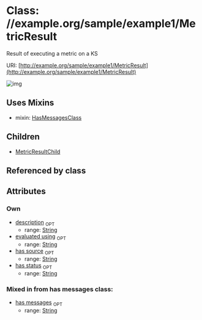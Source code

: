 
# Class: //example.org/sample/example1/MetricResult


Result of executing a metric on a KS

URI: [http://example.org/sample/example1/MetricResult](http://example.org/sample/example1/MetricResult)


![img](http://yuml.me/diagram/nofunky;dir:TB/class/[MetricResultChild],[MetricResult&#124;evaluated_using:string%20%3F;has_source:string%20%3F;has_status:string%20%3F;description:string%20%3F;has_messages:string%20%3F]uses%20-.->[HasMessagesClass],[MetricResult]^-[MetricResultChild],[HasMessagesClass])

## Uses Mixins

 *  mixin: [HasMessagesClass](HasMessagesClass.md)

## Children

 * [MetricResultChild](MetricResultChild.md)

## Referenced by class


## Attributes


### Own

 * [description](description.md)  <sub>OPT</sub>
     * range: [String](types/String.md)
 * [evaluated using](evaluated_using.md)  <sub>OPT</sub>
     * range: [String](types/String.md)
 * [has source](has_source.md)  <sub>OPT</sub>
     * range: [String](types/String.md)
 * [has status](has_status.md)  <sub>OPT</sub>
     * range: [String](types/String.md)

### Mixed in from has messages class:

 * [has messages](has_messages.md)  <sub>OPT</sub>
     * range: [String](types/String.md)
